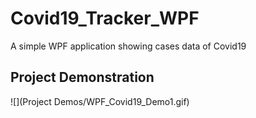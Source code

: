 # Covid19_Tracker_WPF
A simple WPF application showing cases data of Covid19


## Project Demonstration

![](Project Demos/WPF_Covid19_Demo1.gif)
